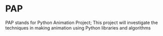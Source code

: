 # PAP
PAP stands for Python Animation Project; This project will investigate the techniques in making animation using Python libraries and algorithms
